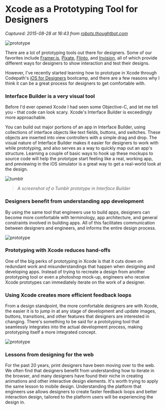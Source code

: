 # Xcode as a Prototyping Tool for Designers

_Captured: 2015-08-28 at 16:43 from [robots.thoughtbot.com](https://robots.thoughtbot.com/xcode-as-a-prototyping-tool-for-designers)_

![prototype](https://images.thoughtbot.com/xcode-for-designers/xcode-prototype-one.gif)

There are a lot of prototyping tools out there for designers. Some of our favorites include [Framer.js](http://framerjs.com/), [Pixate](http://www.pixate.com/), [Flinto](https://www.flinto.com/), and [Invision](http://www.invisionapp.com/), all of which provide different ways for designers to show interaction and test their designs.

However, I've recently started learning how to prototype in Xcode through Codepath's [iOS for Designers](https://codepath.com/iosfordesigners) bootcamp, and there are a few reasons why I think it can be a great process for designers to get comfortable with.

### Interface Builder is a very visual tool

Before I'd ever opened Xcode I had seen some Objective-C, and let me tell you - that code can look scary. Xcode's Interface Builder is exceedingly more approachable.

You can build out major portions of an app in Interface Builder, using collections of interface objects like text fields, buttons, and switches. These objects are inserted into view controllers with a simple drag and drop. The visual nature of Interface Builder makes it easier for designers to work with while prototyping, and also serves as a way to quickly map out an app's structure. Learning a couple of basic ways to hook up these mockups to source code will help the prototype start feeling like a real, working app, and previewing in the iOS simulator is a great way to get a real-world look at the design.

![tumblr](https://images.thoughtbot.com/xcode-for-designers/tumblr-prototype.png)

> _A screenshot of a Tumblr prototype in Interface Builder_

### Designers benefit from understanding app development

By using the same tool that engineers use to build apps, designers can become more comfortable with terminology, app architecture, and general constraints involved in building apps. All of this facilitates communication between designers and engineers, and informs the entire design process.

![prototype](https://images.thoughtbot.com/xcode-for-designers/xcode-prototype-two.gif)

### Prototyping with Xcode reduces hand-offs

One of the big perks of prototyping in Xcode is that it cuts down on redundant work and misunderstandings that happen when designing and developing apps. Instead of trying to recreate a design from another prototyping tool or even a photoshop mock-up, engineers who receive Xcode prototypes can immediately iterate on the work of a designer.

### Using Xcode creates more efficient feedback loops

From a design standpoint, the more comfortable designers are with Xcode, the easier it is to jump in at any stage of development and update images, buttons, transitions, and other features that designers are interested in changing. There's something to be said for a prototyping tool that seamlessly integrates into the actual development process, making prototyping itself a more integrated concept.

![prototype](https://images.thoughtbot.com/xcode-for-designers/xcode-prototype-three.gif)

### Lessons from designing for the web

For the past 20 years, print designers have been moving over to the web. We often find that designers benefit from understanding how to iterate in the browser, and many designers have found their niche in creating animations and other interactive design elements. It's worth trying to apply the same lesson to mobile design. Understanding the platform that engineers use allows designers to create faster feedback loops and better interaction design, tailored to the platform users will be experiencing the design in.
